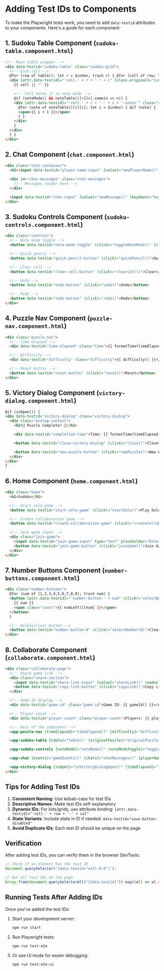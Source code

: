 # Adding Test IDs to Components

To make the Playwright tests work, you need to add `data-testid` attributes to your components. Here's a guide for each component:

## 1. Sudoku Table Component (`sudoku-table.component.html`)

```html
<!-- Main table wrapper -->
<div data-testid="sudoku-table" class="sudoku-grid">
  <!-- Each cell -->
  @for (row of table(); let r = $index; track r) { @for (cell of row; let c = $index; track c) {
  <div [attr.data-testid]="'cell-' + r + '-' + c" [class.original]="isOriginal(r, c)" (click)="selectCell(r, c)">
    {{ cell || '' }}

    <!-- Cell notes if in note mode -->
    @if (noteMode() && noteTable()[r][c].some(n => n)) {
    <div [attr.data-testid]="'cell-' + r + '-' + c + '-notes'" class="notes">
      @for (note of noteTable()[r][c]; let i = $index) { @if (note) {
      <span>{{ i + 1 }}</span>
      } }
    </div>
    }
  </div>
  } }
</div>
```

## 2. Chat Component (`chat.component.html`)

```html
<div class="chat-container">
  <h2><input data-testid="player-name-input" [value]="newPlayerName()" (input)="onUpdatePlayerName($event)" />'s Chat</h2>

  <div id="chat-messages" class="chat-messages">
    <!-- Messages render here -->
  </div>

  <input data-testid="chat-input" [value]="newMessage()" (keydown)="keydown($event)" (input)="input($event)" type="text" placeholder="Type a message..." />
</div>
```

## 3. Sudoku Controls Component (`sudoku-controls.component.html`)

```html
<div class="controls">
  <!-- Note mode toggle -->
  <button data-testid="note-mode-toggle" (click)="toggleNoteMode()" [class.active]="noteMode()">Note Mode</button>

  <!-- Quick pencil -->
  <button data-testid="quick-pencil-button" (click)="quickPencil()">Quick Pencil ⚡️✏️</button>

  <!-- Clear cell -->
  <button data-testid="clear-cell-button" (click)="clearCell()">Clear</button>

  <!-- Undo -->
  <button data-testid="undo-button" (click)="undo()">Undo</button>

  <!-- Redo -->
  <button data-testid="redo-button" (click)="redo()">Redo</button>
</div>
```

## 4. Puzzle Nav Component (`puzzle-nav.component.html`)

```html
<div class="puzzle-nav">
  <!-- Time elapsed -->
  <div data-testid="time-elapsed" class="time">{{ formatTime(timeElapsed()) }}</div>

  <!-- Difficulty -->
  <div data-testid="difficulty" class="difficulty">{{ difficulty() }}</div>

  <!-- Reset button -->
  <button data-testid="reset-button" (click)="reset()">Reset</button>
</div>
```

## 5. Victory Dialog Component (`victory-dialog.component.html`)

```html
@if (isOpen()) {
<div data-testid="victory-dialog" class="victory-dialog">
  <div class="dialog-content">
    <h2>🎉 Puzzle Complete! 🎉</h2>

    <div data-testid="completion-time">Time: {{ formatTime(timeElapsed()) }}</div>

    <button data-testid="close-victory-dialog" (click)="close()">Close</button>

    <button data-testid="new-puzzle-button" (click)="newPuzzle()">New Puzzle</button>
  </div>
</div>
}
```

## 6. Home Component (`home.component.html`)

```html
<div class="home">
  <h1>Sudoku</h1>

  <!-- Start solo game -->
  <button data-testid="start-solo-game" (click)="startSolo()">Play Solo</button>

  <!-- Create collaboration game -->
  <button data-testid="create-collaboration-game" (click)="createCollaborationGame()">Play with Friends</button>

  <!-- Join game input -->
  <div class="join-game">
    <input data-testid="join-game-input" type="text" placeholder="Enter game code" [(ngModel)]="gameCode" />
    <button data-testid="join-game-button" (click)="joinGame()">Join Game</button>
  </div>
</div>
```

## 7. Number Buttons Component (`number-buttons.component.html`)

```html
<div class="number-buttons">
  @for (num of [1,2,3,4,5,6,7,8,9]; track num) {
  <button [attr.data-testid]="'number-button-' + num" (click)="selectNumber(num)" [disabled]="numLeft()[num] === 0">
    {{ num }}
    <span class="count">{{ numLeft()[num] }}</span>
  </button>
  }

  <!-- Delete/clear button -->
  <button data-testid="number-button-0" (click)="selectNumber(0)">Clear</button>
</div>
```

## 8. Collaborate Component (`collaborate.component.html`)

```html
<div class="collaborate-page">
  <!-- Share game link -->
  <div class="share-section">
    <input data-testid="share-link-input" [value]="shareLink()" readonly />
    <button data-testid="copy-link-button" (click)="copyLink()">Copy Link</button>
  </div>

  <!-- Game ID display -->
  <div data-testid="game-id" class="game-id">Game ID: {{ gameId() }}</div>

  <!-- Player count -->
  <div data-testid="player-count" class="player-count">Players: {{ playerCount() }}</div>

  <!-- Rest of the component -->
  <app-puzzle-nav [timeElapsed]="timeElapsed()" [difficulty]="difficulty()" (reset)="reset()" />

  <app-sudoku-table [table]="table()" [originalPuzzle]="originalPuzzle()" [noteTable]="noteTable()" [noteMode]="noteMode()" (cellUpdate)="updateTable($event)" (noteToggle)="toggleNoteTable($event)" />

  <app-sudoku-controls [noteMode]="noteMode()" (noteModeToggle)="toggleNoteMode()" (quickPencil)="quickPencil()" />

  <app-chat [events]="gameEvents()" [chats]="chatMessages()" [playerName]="playerName()" (updatePlayerName)="updatePlayerName($event)" (sendMessage)="sendMessage($event)" />

  <app-victory-dialog [isOpen]="isVictoryDialogOpen()" [timeElapsed]="timeElapsed()" (close)="victoryDialogClosed.set(true)" />
</div>
```

## Tips for Adding Test IDs

1. **Consistent Naming**: Use kebab-case for test IDs
2. **Descriptive Names**: Make test IDs self-explanatory
3. **Dynamic IDs**: For lists/grids, use attribute binding: `[attr.data-testid]="'cell-' + row + '-' + col"`
4. **State Variants**: Include state in ID if needed: `data-testid="save-button-disabled"`
5. **Avoid Duplicate IDs**: Each test ID should be unique on the page

## Verification

After adding test IDs, you can verify them in the browser DevTools:

```javascript
// Check if an element has the test ID
document.querySelector('[data-testid="cell-0-0"]');

// Get all test IDs on the page
Array.from(document.querySelectorAll("[data-testid]")).map((el) => el.dataset.testid);
```

## Running Tests After Adding IDs

Once you've added the test IDs:

1. Start your development server:

   ```bash
   npm run start
   ```

2. Run Playwright tests:

   ```bash
   npm run test:e2e
   ```

3. Or use UI mode for easier debugging:
   ```bash
   npm run test:e2e:ui
   ```
